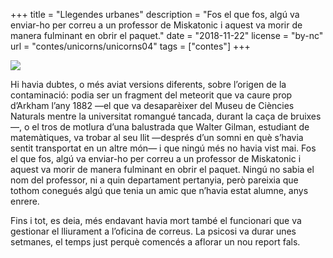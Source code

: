 +++
title = "Llegendes urbanes"
description = "Fos el que fos, algú va enviar-ho per correu a un professor de Miskatonic i aquest va morir de manera fulminant en obrir el paquet."
date = "2018-11-22"
license = "by-nc"
url = "contes/unicorns/unicorns04"
tags = ["contes"]
+++

<img class="drawing" src="/contes/unicorns/tovallons/200/03.jpg">

Hi havia dubtes, o més aviat versions diferents, sobre l’origen de la contaminació: podia ser un fragment del meteorit que va caure prop d’Arkham l’any 1882 —el que va desaparèixer del Museu de Ciències Naturals mentre la universitat romangué tancada, durant la caça de bruixes—, o el tros de motlura d’una balustrada que Walter Gilman, estudiant de matemàtiques, va trobar al seu llit —després d’un somni en què s’havia sentit transportat en un altre món— i que ningú més no havia vist mai. Fos el que fos, algú va enviar-ho per correu a un professor de Miskatonic i aquest va morir de manera fulminant en obrir el paquet. Ningú no sabia el nom del professor, ni a quin departament pertanyia, però pareixia que tothom conegués algú que tenia un amic que n’havia estat alumne, anys enrere.

Fins i tot, es deia, més endavant havia mort també el funcionari que va gestionar el lliurament a l’oficina de correus. La psicosi va durar unes setmanes, el temps just perquè comencés a aflorar un nou report fals.


